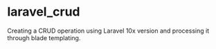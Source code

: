 # laravel_crud
Creating a CRUD operation using Laravel 10x version and processing it through blade templating.
